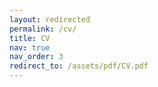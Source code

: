 ```yaml
---
layout: redirected
permalink: /cv/
title: CV
nav: true
nav_order: 3
redirect_to: /assets/pdf/CV.pdf
---
```

